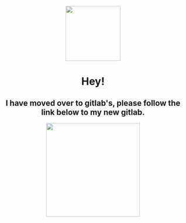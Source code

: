 <div align="center">
  <img height="150" src="https://raw.githubusercontent.com/BiraruX/BiraruX/main/icon.png"/>

  <h1>Hey!</h1>
  <h2>I have moved over to gitlab's, please follow the link below to my new gitlab.</h1>

  <a href="https://gitlab.com/biraru">
    <img height=256 src="https://images.ctfassets.net/xz1dnu24egyd/3JZABhkTjUT76LCIclV7sH/cc2f52df0e32f639eb01c06a4816ede0/gitlab-logo-500.svg"/>
  </a>
</div>
